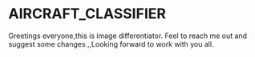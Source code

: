 # AIRCRAFT_CLASSIFIER
Greetings everyone,this is image differentiator.
Feel to reach me out and suggest some changes ,,Looking forward  to work with you all.
